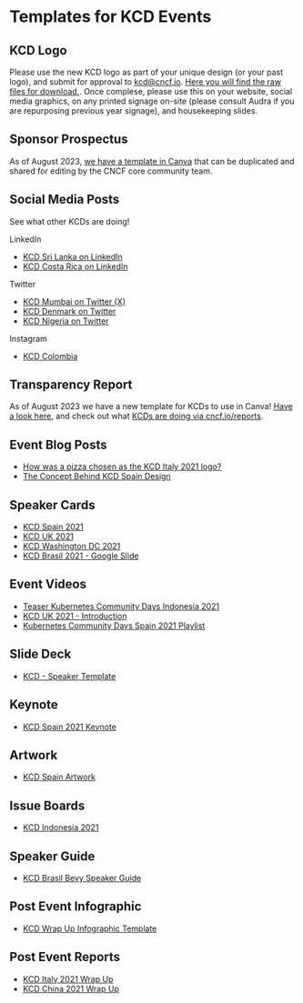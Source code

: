 # Templates for KCD Events

## KCD Logo

Please use the new KCD logo as part of your unique design (or your past logo), and submit for approval to kcd@cncf.io. [Here you will find the raw files for download.](https://github.com/cncf/artwork/blob/main/examples/other.md#kubernetes-community-days). Once complese, please use this on your website, social media graphics, on any printed signage on-site (please consult Audra if you are repurposing previous year signage), and housekeeping slides.

## Sponsor Prospectus

As of August 2023, [we have a template in Canva](https://www.canva.com/design/DAF1e-_olvI/PXCtp0JpI5wP5pO-L4hIzw/edit?utm_content=DAF1e-_olvI&utm_campaign=designshare&utm_medium=link2&utm_source=sharebutton) that can be duplicated and shared for editing by the CNCF core community team.

## Social Media Posts

See what other KCDs are doing!

LinkedIn
* [KCD Sri Lanka on LinkedIn](https://www.linkedin.com/company/kcdsrilanka/posts/?feedView=all)
* [KCD Costa Rica on LinkedIn](https://www.linkedin.com/company/kcdcostarica/posts/?feedView=all)

Twitter
* [KCD Mumbai on Twitter (X)](https://twitter.com/KcdMumbai)
* [KCD Denmark on Twitter](https://twitter.com/KCD_DK)
* [KCD Nigeria on Twitter](https://twitter.com/KCDNigeria)

Instagram
* [KCD Colombia](https://www.instagram.com/kcdcolombia/)

## Transparency Report

As of August 2023 we have a new template for KCDs to use in Canva! [Have a look here](https://www.canva.com/design/DAFhDHqyNBw/H2uJJV_hDX7Ln_R_IGpWkg/edit), and check out what [KCDs are doing via cncf.io/reports](https://www.cncf.io/reports?_sf_s=KCD&_sfm_lf_report_published_year=2023).

## Event Blog Posts

* [How was a pizza chosen as the KCD Italy 2021 logo?](https://www.cncf.io/blog/2021/10/04/how-was-a-pizza-chosen-as-the-kcd-italy-2021-logo/)
* [The Concept Behind KCD Spain Design](https://al-tudela.medium.com/the-concept-behind-kcd-spain-design-75da7bef9673)

## Speaker Cards

* [KCD Spain 2021](https://twitter.com/KCDSpain/status/1402585169803026433/photo/1)
* [KCD UK 2021](https://twitter.com/kcduk_io/status/1441001902259453952/photo/1)
* [KCD Washington DC 2021](https://twitter.com/KubeDaysDC/status/1451272578270736384/photo/1)
* [KCD Brasil 2021 - Google Slide](https://docs.google.com/presentation/d/1VhTT3X0KvdBlxsRKTSXP3c9uz_vnq6VRxRLI87NCt9g/edit?usp=sharing)

## Event Videos

* [Teaser Kubernetes Community Days Indonesia 2021](https://www.youtube.com/watch?v=qvtPHD5fiPc&t=25s)
* [KCD UK 2021 - Introduction](https://www.youtube.com/watch?v=I9-a4JR_sg4&t=3s)
* [Kubernetes Community Days Spain 2021 Playlist](https://youtube.com/playlist?list=PL7cPkcGlrwyqqlK4RTUhxVU3m1TEW4vgg)

## Slide Deck

* [KCD - Speaker Template](https://drive.google.com/file/d/1H6Mxsp3bBy5LzqVni5FZGE679XB8OG4h/view)

## Keynote

* [KCD Spain 2021 Keynote](https://docs.google.com/presentation/d/10VKlb46RNVd62O_FaOaqYSUOylLxKMGEV7BYxst47Iw/edit?usp=sharing)

## Artwork

* [KCD Spain Artwork](https://github.com/kcdspain/artwork)

## Issue Boards 

* [KCD Indonesia 2021](https://github.com/cloudnative-id/kubernetes-community-days/projects/1)

## Speaker Guide

* [KCD Brasil Bevy Speaker Guide](https://docs.google.com/document/d/19gN0T0rK0VcYOXRTzBMUVEUyy2A7-t4dwdghMMcRKjg/edit)

## Post Event Infographic

* [KCD Wrap Up Infographic Template](https://docs.google.com/presentation/d/1wsbtc1c5FPmCFzLiYIv77PxGt6eaPJy_ypvwPXfcUjc/edit?usp=sharing)

## Post Event Reports

* [KCD Italy 2021 Wrap Up](https://www.cncf.io/blog/2021/12/06/kcd-italy-21-we-all-like-pizza-lets-get-together-again-next-year/)
* [KCD China 2021 Wrap Up](https://www.cncf.io/blog/2022/01/10/kubernetes-community-days-china-beijing-and-shanghai-wrap-up/)

